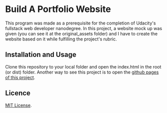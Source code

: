 # Build A Portfolio Website

This program was made as a prerequisite for the completion of Udacity's fullstack web developer nanodegree. In this project, a website mock up was given (you can see it at the original_assets folder) and I have to create the website based on it while fulfilling the project's rubric.

## Installation and Usage

Clone this repository to your local folder and open the index.html in the root (or dist) folder. Another way to see this project is to open the [github pages of this project]().

## Licence

[MIT License](https://en.wikipedia.org/wiki/MIT_License).
